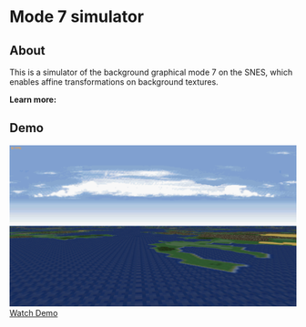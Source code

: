 # Mode 7 simulator

## About

This is a simulator of the background graphical mode 7 on the SNES, which enables affine transformations on background textures.

**Learn more:** [](https://www.youtube.com/watch?v=3FVN_Ze7bzw&t=530s)

## Demo
[![mode7 demo](./screenshots/example.png) Watch Demo](https://youtu.be/0kVM6dJeWaY)